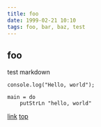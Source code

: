 ```yaml
---
title: foo
date: 1999-02-21 10:10
tags: foo, bar, baz, test
---
```


## foo

test markdown

```.javascript
console.log("Hello, world");
```

```.haskell
main = do
    putStrLn "hello, world"
```

[link](/post/test/)
[top](/)
